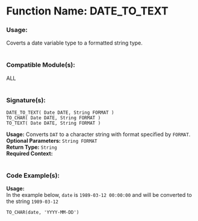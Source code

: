 # Function Name: DATE_TO_TEXT

### Usage:
Coverts a date variable type to a formatted string type.
<br><br>

### Compatible Module(s):
ALL
<br><br>

### Signature(s):
```
DATE_TO_TEXT( Date DATE, String FORMAT )
TO_CHAR( Date DATE, String FORMAT )
TO_TEXT( Date DATE, String FORMAT )
```
**Usage:** Converts `DAT` to a character string with format specified by `FORMAT`.<br>
**Optional Parameters:** `String FORMAT`<br>
**Return Type:** `String`<br>
**Required Context:**<br>
<br>

### Code Example(s):
**Usage:**<br>
In the example below, `date` is `1989-03-12 00:00:00` and will be converted to the string `1989-03-12`
```
TO_CHAR(date, 'YYYY-MM-DD')
```